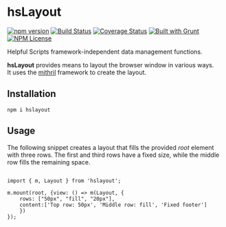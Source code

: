 hsLayout 
========
[![npm version](https://badge.fury.io/js/hslayout.svg)](https://badge.fury.io/js/hslayout) 
[![Build Status](https://travis-ci.org/HelpfulScripts/hsLayout.svg?branch=master)](https://travis-ci.org/HelpfulScripts/hsLayout)
[![Coverage Status](https://coveralls.io/repos/github/HelpfulScripts/hsLayout/badge.svg?branch=master)](https://coveralls.io/github/HelpfulScripts/hsLayout?branch=master)
[![Built with Grunt](https://cdn.gruntjs.com/builtwith.svg)](https://gruntjs.com/) 
[![NPM License](https://img.shields.io/badge/license-MIT-brightgreen.svg)](https://www.npmjs.com/package/hslayout)

Helpful Scripts framework-independent data management functions.

**hsLayout** provides means to layout the browser window in various ways.<br>
It uses the [mithril](https://www.npmjs.com/package/mithril) framework to create the layout.

## Installation
`npm i hslayout`

## Usage
The following snippet creates a layout that fills the provided *root* element with three rows. The first and third rows have a fixed size, while the middle row fills the remaining space. 
```

import { m, Layout } from 'hslayout';

m.mount(root, {view: () => m(Layout, {
    rows: ["50px", "fill", "20px"],
    content:['Top row: 50px', 'Middle row: fill', 'Fixed footer']
    })
});
```